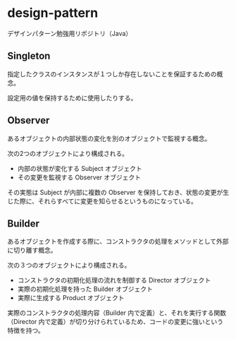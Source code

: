 # design-pattern
デザインパターン勉強用リポジトリ（Java）

## Singleton
指定したクラスのインスタンスが１つしか存在しないことを保証するための概念。

設定用の値を保持するために使用したりする。

## Observer
あるオブジェクトの内部状態の変化を別のオブジェクトで監視する概念。

次の2つのオブジェクトにより構成される。

- 内部の状態が変化する Subject オブジェクト
- その変更を監視する Observer オブジェクト

その実態は Subject が内部に複数の Observer を保持しておき、状態の変更が生じた際に、それらすべてに変更を知らせるというものになっている。

## Builder
あるオブジェクトを作成する際に、コンストラクタの処理をメソッドとして外部に切り離す概念。

次の３つのオブジェクトにより構成される。

- コンストラクタの初期化処理の流れを制御する Director オブジェクト
- 実際の初期化処理を持った Builder オブジェクト
- 実際に生成する Product オブジェクト

実際のコンストラクタの処理内容（Builder 内で定義）と、それを実行する関数（Director 内で定義）が切り分けられているため、コードの変更に強いという特徴を持つ。

